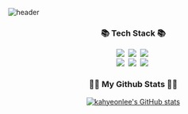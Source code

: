 
![header](https://capsule-render.vercel.app/api?type=wave&color=FFD700&height=200&section=header&text=ka_hyun&animation=scaleIn&fontSize=60&fontAlignY=40)


<h3 align="center">📚 Tech Stack 📚</h3>
<p align="center">
  <img src="https://img.shields.io/badge/Java-007396?style=flat-square&logo=Java&logoColor=white"/></a>&nbsp 
  <img src="https://img.shields.io/badge/Spring-6DB33F?style=flat-square&logo=Spring&logoColor=white"/></a>&nbsp
  <img src="https://img.shields.io/badge/SpringBoot-6DB33F?style=flat-square&logo=SpringBoot&logoColor=white"/></a>&nbsp 
  <br>
  <img src="https://img.shields.io/badge/Mysql-E6B91E?style=flat-square&logo=MySql&logoColor=white"/></a>&nbsp 
  <img src="https://img.shields.io/badge/AWS-232F3E?style=flat-square&logo=AmazonAWS&logoColor=white"/></a>&nbsp 
  <img src="https://img.shields.io/badge/Docker-2496ED?style=flat-square&logo=Docker&logoColor=white"/></a>&nbsp 
</p>



<h3 align="center"> 👩‍💻 My Github Stats 👩‍💻 </h3>
<div align="center">

[![kahyeonlee's GitHub stats](https://github-readme-stats.vercel.app/api?username=kahyeonlee&hide_title=true&show_icons=true&include_all_commits=true&disable_animations=true&theme=great-gatsby)](https://github.com/anuraghazra/github-readme-stats)
</div>

